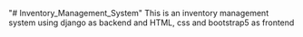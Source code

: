 "# Inventory_Management_System" 
This is an inventory management system using django as backend and HTML, css and bootstrap5 as frontend
